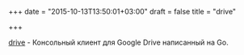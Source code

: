 +++
date = "2015-10-13T13:50:01+03:00"
draft = false
title = "drive"

+++

<p><a href="https://github.com/odeke-em/drive">drive</a>&nbsp;- Консольный клиент для&nbsp;Google Drive написанный на Go.</p>

